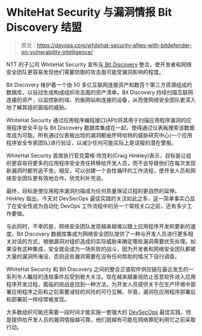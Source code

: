 # WhiteHat Security 与漏洞情报 Bit Discovery 结盟

> 原文：<https://devops.com/whitehat-security-allies-with-bitdefender-on-vulnerability-intelligence/>

NTT 的子公司 WhiteHat Security 宣布[与 Bit Discovery](https://www.prnewswire.com/news-releases/whitehat-security-adds-enterprise-grade-attack-surface-management-features-through-bit-discovery-partnership-301277649.html) 整合，使开发者和网络安全团队更容易发现他们需要防御的攻击面可能受漏洞影响的程度。

Bit Discovery 维护着一个由 50 多亿互联网连接资产和数百个第三方资源组成的数据库，以自动生成构成组织攻击面的资产清单。Bit Discovery 持续扫描互联网连接的资产，以监控新的域、钓鱼网站和连接的设备，从而使网络安全团队更深入地了解其组织面临的威胁。

WhiteHat Security 通过应用程序编程接口(API)将其用于扫描应用程序漏洞的应用程序安全平台与 Bit Discovery 数据库集成在一起，使得通过仪表板搜索该数据库成为可能。所有通过仪表板出现的漏洞都由怀特哈特的威胁研究中心(一个应用程序安全专家团队)进行验证，以减少任何可能实际上是误报的潜在警报。

WhiteHat Security 首席执行官克雷格·欣克利(Craig Hinkley)表示，目标是让组织更容易将更多的应用程序安全责任转移给开发人员，而不会导致他们在每次发现新漏洞时都穷追不舍。相反，可以创建一个良性循环的工作流程，使开发人员和网络安全团队更有效地合作，欣克利补充说。

最终，目标是使应用程序漏洞扫描成为任何质量保证过程的更自然的延伸。Hinkley 指出，今天对 DevSecOps 最佳实践的关注如此之多，这一简单事实凸显了在安全性成为自动化 DevOps 工作流程中的另一个常规关口之前，还有多少工作要做。

与此同时，不幸的是，网络安全团队发现越来越难以跟上应用程序开发和更新的速度。Bit Discovery 数据库集成为网络安全团队提供了一种与开发人员进行更多相关对话的方式，根据漏洞对组织造成的实际威胁来确定哪些漏洞需要优先处理。如果没有这种集成，安全就会成为一场失败的战斗，因为开发者和网络安全团队都被大量的漏洞所淹没，否则这些漏洞需要在没有任何帮助的情况下自行调查。

WhiteHat Security 和 Bit Discovery 之间的整合正值软件供应链在最近发生的一系列令人瞩目的违规事件后受到极大关注。现在越来越重视防止恶意软件进入应用程序开发过程。面临的挑战是找到一种方法，为开发人员提供关于在生产环境中部署应用程序之前和之后需要减轻的风险的可行见解。毕竟，漏洞在应用程序部署后和部署前一样经常被发现。

大多数组织可能还需要一段时间才能实施一套强大的 [DevSecOps](https://devops.com/?s=DevSecOps) 最佳实践，但是提供给开发人员的漏洞情报越可靠，他们就越有可能在网络罪犯利用它之前采取行动。
